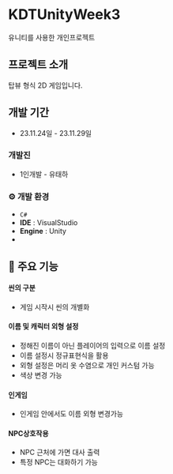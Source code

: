 # KDTUnityWeek3

유니티를 사용한 개인프로젝트

## 프로젝트 소개

탑뷰 형식 2D 게임입니다.

## 개발 기간

- 23.11.24일 - 23.11.29일

### 개발진

- 1인개발 - 유태하

### ⚙️ 개발 환경

- `C#`
- **IDE** : VisualStudio
- **Engine** : Unity
- 
## 📌 주요 기능

#### 씬의 구분

- 게임 시작시 씬의 개별화

#### 이름 및 캐릭터 외형 설정

- 정해진 이름이 아닌 플레이어의 입력으로 이름 설정
- 이름 설정시 정규표현식을 활용
- 외형 설정은 머리 옷 수염으로 개인 커스텀 가능
- 색상 변경 가능

#### 인게임

- 인게임 안에서도 이름 외형 변경가능

#### NPC상호작용

- NPC 근처에 가면 대사 출력
- 특정 NPC는 대화하기 가능


